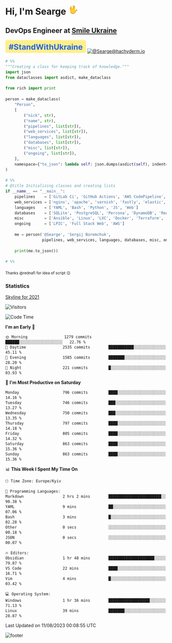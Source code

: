 # Hi, I'm Searge <img src="images/vulcan.webp" style="display: inline-block; margin: 0; height: 2rem" alt="Vulcan salute" />

## DevOps Engineer at [Smile Ukraine](https://smile-ukraine.com/en)

[![Stand With Ukraine](https://raw.githubusercontent.com/vshymanskyy/StandWithUkraine/main/badges/StandWithUkraine.svg)](https://stand-with-ukraine.pp.ua)
<a rel="me" href="https://hachyderm.io/@Searge">![@Searge@hachyderm.io](https://img.shields.io/badge/-@Searge-%232B90D9?logo=mastodon&logoColor=white)</a>

```python
# %%
"""Creating a class for keeping track of knowledge."""
import json
from dataclasses import asdict, make_dataclass

from rich import print

person = make_dataclass(
    "Person",
    [
        ("nick", str),
        ("name", str),
        ("pipelines", list[str]),
        ("web_services", list[str]),
        ("languages", list[str]),
        ("databases", list[str]),
        ("misc", list[str]),
        ("ongoing", list[str]),
    ],
    namespace={"to_json": lambda self: json.dumps(asdict(self), indent=4)},
)

# %%
# @title Initializing classes and creating lists
if __name__ == "__main__":
    pipelines    = ['GitLab Ci', 'GitHub Actions', 'AWS CodePipeline', 'Jenkins']
    web_services = ['nginx', 'apache', 'varnish', 'fastly', 'elastic', 'solr']
    languages    = ['YAML', 'Bash', 'Python', 'JS', 'Web']
    databases    = ['SQLite', 'PostgreSQL', 'Percona', 'DynamoDB', 'Redis']
    misc         = ['Ansible', 'Linux', 'LXC', 'Docker', 'Terraform', 'AWS']
    ongoing      = ['LPIC', 'Full Stack Web', 'AWS']

    me = person('@Searge', 'Sergij Boremchuk',
                pipelines, web_services, languages, databases, misc, ongoing)

    print(me.to_json())

# %%

```

<sub>Thanks @rednafi for idea of script :wink:</sub>

### Statistics

[Skyline for 2021](https://skyline.github.com/Searge/2021)

![Visitors](https://komarev.com/ghpvc/?username=searge&label=Profile%20views&color=0e75b6&style=flat) 
<!--START_SECTION:waka-->
![Code Time](http://img.shields.io/badge/Code%20Time-2%2C174%20hrs%2028%20mins-blue)

**I'm an Early 🐤** 

```text
🌞 Morning                1279 commits        ██████░░░░░░░░░░░░░░░░░░░   22.76 % 
🌆 Daytime                2535 commits        ███████████░░░░░░░░░░░░░░   45.11 % 
🌃 Evening                1585 commits        ███████░░░░░░░░░░░░░░░░░░   28.20 % 
🌙 Night                  221 commits         █░░░░░░░░░░░░░░░░░░░░░░░░   03.93 % 
```
📅 **I'm Most Productive on Saturday** 

```text
Monday                   796 commits         ████░░░░░░░░░░░░░░░░░░░░░   14.16 % 
Tuesday                  746 commits         ███░░░░░░░░░░░░░░░░░░░░░░   13.27 % 
Wednesday                750 commits         ███░░░░░░░░░░░░░░░░░░░░░░   13.35 % 
Thursday                 797 commits         ████░░░░░░░░░░░░░░░░░░░░░   14.18 % 
Friday                   805 commits         ████░░░░░░░░░░░░░░░░░░░░░   14.32 % 
Saturday                 863 commits         ████░░░░░░░░░░░░░░░░░░░░░   15.36 % 
Sunday                   863 commits         ████░░░░░░░░░░░░░░░░░░░░░   15.36 % 
```


📊 **This Week I Spent My Time On** 

```text
🕑︎ Time Zone: Europe/Kyiv

💬 Programming Languages: 
Markdown                 2 hrs 2 mins        ███████████████████████░░   90.38 % 
YAML                     9 mins              ██░░░░░░░░░░░░░░░░░░░░░░░   07.06 % 
Bash                     3 mins              █░░░░░░░░░░░░░░░░░░░░░░░░   02.28 % 
Other                    0 secs              ░░░░░░░░░░░░░░░░░░░░░░░░░   00.18 % 
JSON                     0 secs              ░░░░░░░░░░░░░░░░░░░░░░░░░   00.07 % 

🔥 Editors: 
Obsidian                 1 hr 48 mins        ████████████████████░░░░░   79.87 % 
VS Code                  22 mins             ████░░░░░░░░░░░░░░░░░░░░░   16.71 % 
Vim                      4 mins              █░░░░░░░░░░░░░░░░░░░░░░░░   03.42 % 

💻 Operating System: 
Windows                  1 hr 36 mins        ██████████████████░░░░░░░   71.13 % 
Linux                    39 mins             ███████░░░░░░░░░░░░░░░░░░   28.87 % 
```


 Last Updated on 11/08/2023 00:08:55 UTC
<!--END_SECTION:waka-->

![footer](https://capsule-render.vercel.app/api?type=waving&color=gradient&customColorList=14,21&height=82&section=footer)
